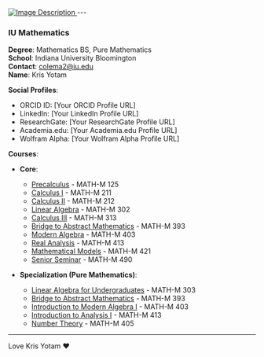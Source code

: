 <a href="https://github.com/user-attachments/assets/a8b61771-f3bd-42f5-b42b-69a3e2aa2e08">
  <img src="https://github.com/user-attachments/assets/a8b61771-f3bd-42f5-b42b-69a3e2aa2e08" style="width: max;" alt="Image Description">
</a>
---

### IU Mathematics

**Degree**: Mathematics BS, Pure Mathematics  
**School**: Indiana University Bloomington  
**Contact**: colema2@iu.edu  
**Name**: Kris Yotam  

**Social Profiles**:
- ORCID ID: [Your ORCID Profile URL]
- LinkedIn: [Your LinkedIn Profile URL]
- ResearchGate: [Your ResearchGate Profile URL]
- Academia.edu: [Your Academia.edu Profile URL]
- Wolfram Alpha: [Your Wolfram Alpha Profile URL]

**Courses**:
- **Core**:
  - [Precalculus](https://github.com/user-attachments/assets/precalc) - MATH-M 125
  - [Calculus I](https://github.com/user-attachments/assets/calculus-i) - MATH-M 211
  - [Calculus II](https://github.com/user-attachments/assets/calculus-ii) - MATH-M 212
  - [Linear Algebra](https://github.com/user-attachments/assets/linear-algebra) - MATH-M 302
  - [Calculus III](https://github.com/user-attachments/assets/calculus-iii) - MATH-M 313
  - [Bridge to Abstract Mathematics](https://github.com/user-attachments/assets/bridge-to-abstract-mathematics) - MATH-M 393
  - [Modern Algebra](https://github.com/user-attachments/assets/modern-algebra) - MATH-M 403
  - [Real Analysis](https://github.com/user-attachments/assets/real-analysis) - MATH-M 413
  - [Mathematical Models](https://github.com/user-attachments/assets/mathematical-models) - MATH-M 421
  - [Senior Seminar](https://github.com/user-attachments/assets/senior-seminar) - MATH-M 490

- **Specialization (Pure Mathematics)**:
  - [Linear Algebra for Undergraduates](https://github.com/user-attachments/assets/linear-algebra-for-undergraduates) - MATH-M 303
  - [Bridge to Abstract Mathematics](https://github.com/user-attachments/assets/bridge-to-abstract-mathematics) - MATH-M 393
  - [Introduction to Modern Algebra I](https://github.com/user-attachments/assets/introduction-to-modern-algebra-i) - MATH-M 403
  - [Introduction to Analysis I](https://github.com/user-attachments/assets/introduction-to-analysis-i) - MATH-M 413
  - [Number Theory](https://github.com/user-attachments/assets/number-theory) - MATH-M 405

---

Love Kris Yotam ❤️ 


